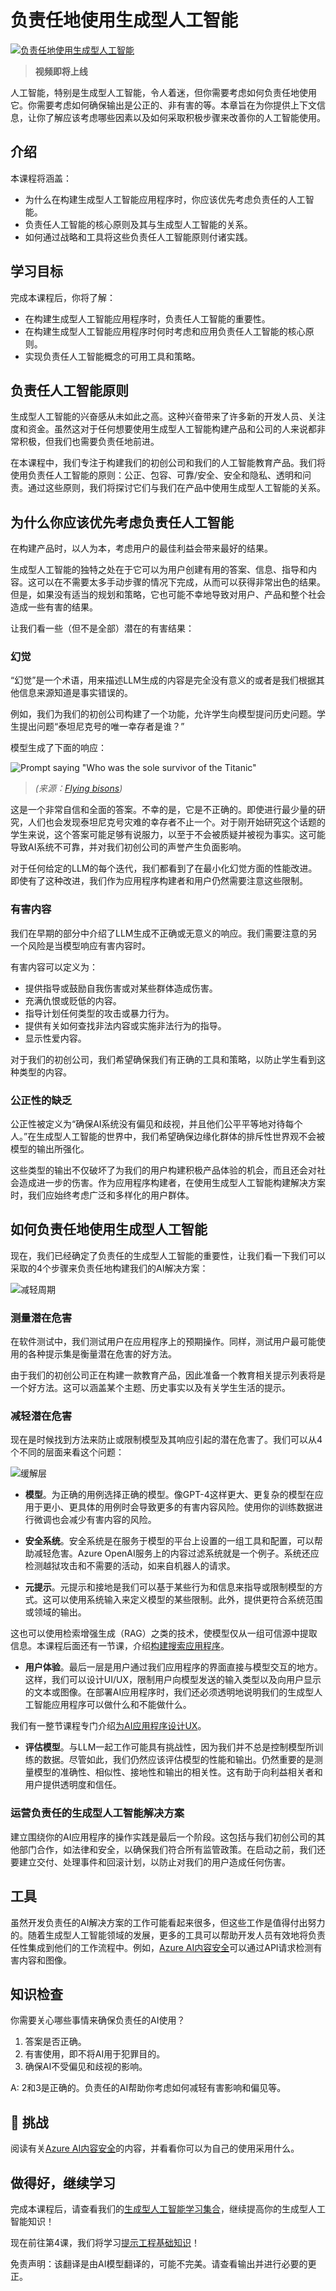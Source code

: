 # 负责任地使用生成型人工智能

[![负责任地使用生成型人工智能](./images/03-lesson-banner.png?WT.mc_id=academic-105485-koreyst)]()

> **视频即将上线**

人工智能，特别是生成型人工智能，令人着迷，但你需要考虑如何负责任地使用它。你需要考虑如何确保输出是公正的、非有害的等。本章旨在为你提供上下文信息，让你了解应该考虑哪些因素以及如何采取积极步骤来改善你的人工智能使用。

## 介绍

本课程将涵盖：

- 为什么在构建生成型人工智能应用程序时，你应该优先考虑负责任的人工智能。
- 负责任人工智能的核心原则及其与生成型人工智能的关系。
- 如何通过战略和工具将这些负责任人工智能原则付诸实践。

## 学习目标

完成本课程后，你将了解：

- 在构建生成型人工智能应用程序时，负责任人工智能的重要性。
- 在构建生成型人工智能应用程序时何时考虑和应用负责任人工智能的核心原则。
- 实现负责任人工智能概念的可用工具和策略。

## 负责任人工智能原则

生成型人工智能的兴奋感从未如此之高。这种兴奋带来了许多新的开发人员、关注度和资金。虽然这对于任何想要使用生成型人工智能构建产品和公司的人来说都非常积极，但我们也需要负责任地前进。

在本课程中，我们专注于构建我们的初创公司和我们的人工智能教育产品。我们将使用负责任人工智能的原则：公正、包容、可靠/安全、安全和隐私、透明和问责。通过这些原则，我们将探讨它们与我们在产品中使用生成型人工智能的关系。

## 为什么你应该优先考虑负责任人工智能

在构建产品时，以人为本，考虑用户的最佳利益会带来最好的结果。

生成型人工智能的独特之处在于它可以为用户创建有用的答案、信息、指导和内容。这可以在不需要太多手动步骤的情况下完成，从而可以获得非常出色的结果。但是，如果没有适当的规划和策略，它也可能不幸地导致对用户、产品和整个社会造成一些有害的结果。

让我们看一些（但不是全部）潜在的有害结果：

### 幻觉

“幻觉”是一个术语，用来描述LLM生成的内容是完全没有意义的或者是我们根据其他信息来源知道是事实错误的。

例如，我们为我们的初创公司构建了一个功能，允许学生向模型提问历史问题。学生提出问题“泰坦尼克号的唯一幸存者是谁？”

模型生成了下面的响应：

![Prompt saying "Who was the sole survivor of the Titanic"](../03-using-generative-ai-responsibly/images/ChatGPT-titanic-survivor-prompt.webp?WT.mc_id=academic-105485-koreyst)

> *(来源：[Flying bisons](https://flyingbisons.com?WT.mc_id=academic-105485-koreyst))*

这是一个非常自信和全面的答案。不幸的是，它是不正确的。即使进行最少量的研究，人们也会发现泰坦尼克号灾难的幸存者不止一个。对于刚开始研究这个话题的学生来说，这个答案可能足够有说服力，以至于不会被质疑并被视为事实。这可能导致AI系统不可靠，并对我们初创公司的声誉产生负面影响。

对于任何给定的LLM的每个迭代，我们都看到了在最小化幻觉方面的性能改进。即使有了这种改进，我们作为应用程序构建者和用户仍然需要注意这些限制。

### 有害内容

我们在早期的部分中介绍了LLM生成不正确或无意义的响应。我们需要注意的另一个风险是当模型响应有害内容时。

有害内容可以定义为：

- 提供指导或鼓励自我伤害或对某些群体造成伤害。
- 充满仇恨或贬低的内容。
- 指导计划任何类型的攻击或暴力行为。
- 提供有关如何查找非法内容或实施非法行为的指导。
- 显示性爱内容。

对于我们的初创公司，我们希望确保我们有正确的工具和策略，以防止学生看到这种类型的内容。

### 公正性的缺乏

公正性被定义为“确保AI系统没有偏见和歧视，并且他们公平平等地对待每个人。”在生成型人工智能的世界中，我们希望确保边缘化群体的排斥性世界观不会被模型的输出所强化。

这些类型的输出不仅破坏了为我们的用户构建积极产品体验的机会，而且还会对社会造成进一步的伤害。作为应用程序构建者，在使用生成型人工智能构建解决方案时，我们应始终考虑广泛和多样化的用户群体。

## 如何负责任地使用生成型人工智能

现在，我们已经确定了负责任的生成型人工智能的重要性，让我们看一下我们可以采取的4个步骤来负责任地构建我们的AI解决方案：

![减轻周期](./images/mitigate-cycle.png?WT.mc_id=academic-105485-koreyst)

### 测量潜在危害

在软件测试中，我们测试用户在应用程序上的预期操作。同样，测试用户最可能使用的各种提示集是衡量潜在危害的好方法。

由于我们的初创公司正在构建一款教育产品，因此准备一个教育相关提示列表将是一个好方法。这可以涵盖某个主题、历史事实以及有关学生生活的提示。

### 减轻潜在危害

现在是时候找到方法来防止或限制模型及其响应引起的潜在危害了。我们可以从4个不同的层面来看这个问题：

![缓解层](./images/mitigation-layers.png?WT.mc_id=academic-105485-koreyst)

- **模型**。为正确的用例选择正确的模型。像GPT-4这样更大、更复杂的模型在应用于更小、更具体的用例时会导致更多的有害内容风险。使用你的训练数据进行微调也会减少有害内容的风险。

- **安全系统**。安全系统是在服务于模型的平台上设置的一组工具和配置，可以帮助减轻危害。Azure OpenAI服务上的内容过滤系统就是一个例子。系统还应检测越狱攻击和不需要的活动，如来自机器人的请求。

- **元提示**。元提示和接地是我们可以基于某些行为和信息来指导或限制模型的方式。这可以使用系统输入来定义模型的某些限制。此外，提供更符合系统范围或领域的输出。

 这也可以使用检索增强生成（RAG）之类的技术，使模型仅从一组可信源中提取信息。本课程后面还有一节课，介绍[构建搜索应用程序](../08-building-search-applications/README.md?WT.mc_id=academic-105485-koreyst)。

- **用户体验**。最后一层是用户通过我们应用程序的界面直接与模型交互的地方。这样，我们可以设计UI/UX，限制用户向模型发送的输入类型以及向用户显示的文本或图像。在部署AI应用程序时，我们还必须透明地说明我们的生成型人工智能应用程序可以做什么和不能做什么。

我们有一整节课程专门介绍[为AI应用程序设计UX](../12-designing-ux-for-ai-applications/README.md?WT.mc_id=academic-105485-koreyst)。

- **评估模型**。与LLM一起工作可能具有挑战性，因为我们并不总是控制模型所训练的数据。尽管如此，我们仍然应该评估模型的性能和输出。仍然重要的是测量模型的准确性、相似性、接地性和输出的相关性。这有助于向利益相关者和用户提供透明度和信任。

### 运营负责任的生成型人工智能解决方案

建立围绕你的AI应用程序的操作实践是最后一个阶段。这包括与我们初创公司的其他部门合作，如法律和安全，以确保我们符合所有监管政策。在启动之前，我们还要建立交付、处理事件和回滚计划，以防止对我们的用户造成任何伤害。

## 工具

虽然开发负责任的AI解决方案的工作可能看起来很多，但这些工作是值得付出努力的。随着生成型人工智能领域的发展，更多的工具可以帮助开发人员有效地将负责任性集成到他们的工作流程中。例如，[Azure AI内容安全](https://learn.microsoft.com/azure/ai-services/content-safety/overview?WT.mc_id=academic-105485-koreyst)可以通过API请求检测有害内容和图像。

## 知识检查

你需要关心哪些事情来确保负责任的AI使用？

1. 答案是否正确。
2. 有害使用，即不将AI用于犯罪目的。
3. 确保AI不受偏见和歧视的影响。

A: 2和3是正确的。负责任的AI帮助你考虑如何减轻有害影响和偏见等。

## 🚀 挑战

阅读有关[Azure AI内容安全](https://learn.microsoft.com/azure/ai-services/content-safety/overview?WT.mc_id=academic-105485-koreyst)的内容，并看看你可以为自己的使用采用什么。

## 做得好，继续学习

完成本课程后，请查看我们的[生成型人工智能学习集合](https://aka.ms/genai-collection?WT.mc_id=academic-105485-koreyst)，继续提高你的生成型人工智能知识！

现在前往第4课，我们将学习[提示工程基础知识](../04-prompt-engineering-fundamentals/README.md?WT.mc_id=academic-105485-koreyst)！


免责声明：该翻译是由AI模型翻译的，可能不完美。请查看输出并进行必要的更正。